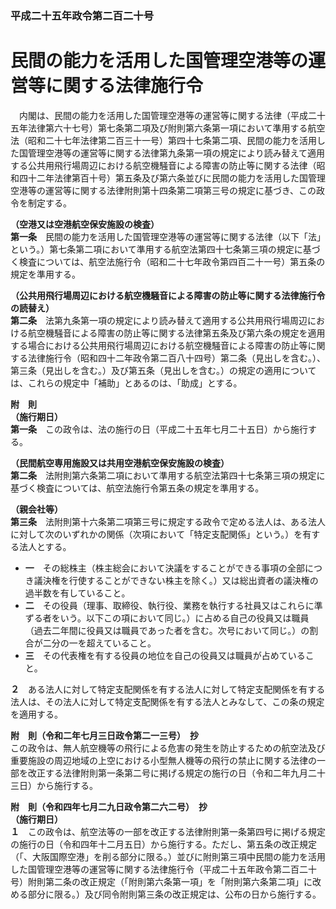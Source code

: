 ### 平成二十五年政令第二百二十号  
# 民間の能力を活用した国管理空港等の運営等に関する法律施行令  
　内閣は、民間の能力を活用した国管理空港等の運営等に関する法律（平成二十五年法律第六十七号）第七条第二項及び附則第六条第一項において準用する航空法（昭和二十七年法律第二百三十一号）第四十七条第二項、民間の能力を活用した国管理空港等の運営等に関する法律第九条第一項の規定により読み替えて適用する公共用飛行場周辺における航空機騒音による障害の防止等に関する法律（昭和四十二年法律第百十号）第五条及び第六条並びに民間の能力を活用した国管理空港等の運営等に関する法律附則第十四条第二項第三号の規定に基づき、この政令を制定する。  
  
**（空港又は空港航空保安施設の検査）**  
**第一条**　民間の能力を活用した国管理空港等の運営等に関する法律（以下「法」という。）第七条第二項において準用する航空法第四十七条第三項の規定に基づく検査については、航空法施行令（昭和二十七年政令第四百二十一号）第五条の規定を準用する。  
  
**（公共用飛行場周辺における航空機騒音による障害の防止等に関する法律施行令の読替え）**  
**第二条**　法第九条第一項の規定により読み替えて適用する公共用飛行場周辺における航空機騒音による障害の防止等に関する法律第五条及び第六条の規定を適用する場合における公共用飛行場周辺における航空機騒音による障害の防止等に関する法律施行令（昭和四十二年政令第二百八十四号）第二条（見出しを含む。）、第三条（見出しを含む。）及び第五条（見出しを含む。）の規定の適用については、これらの規定中「補助」とあるのは、「助成」とする。  
  
**附　則**  
**（施行期日）**  
**第一条**　この政令は、法の施行の日（平成二十五年七月二十五日）から施行する。  
  
**（民間航空専用施設又は共用空港航空保安施設の検査）**  
**第二条**　法附則第六条第二項において準用する航空法第四十七条第三項の規定に基づく検査については、航空法施行令第五条の規定を準用する。  
  
**（親会社等）**  
**第三条**　法附則第十六条第二項第三号に規定する政令で定める法人は、ある法人に対して次のいずれかの関係（次項において「特定支配関係」という。）を有する法人とする。  
* **一**　その総株主（株主総会において決議をすることができる事項の全部につき議決権を行使することができない株主を除く。）又は総出資者の議決権の過半数を有していること。  
* **二**　その役員（理事、取締役、執行役、業務を執行する社員又はこれらに準ずる者をいう。以下この項において同じ。）に占める自己の役員又は職員（過去二年間に役員又は職員であった者を含む。次号において同じ。）の割合が二分の一を超えていること。  
* **三**　その代表権を有する役員の地位を自己の役員又は職員が占めていること。  
  
**２**　ある法人に対して特定支配関係を有する法人に対して特定支配関係を有する法人は、その法人に対して特定支配関係を有する法人とみなして、この条の規定を適用する。  
  
**附　則（令和二年七月三日政令第二一三号）　抄**  
この政令は、無人航空機等の飛行による危害の発生を防止するための航空法及び重要施設の周辺地域の上空における小型無人機等の飛行の禁止に関する法律の一部を改正する法律附則第一条第二号に掲げる規定の施行の日（令和二年九月二十三日）から施行する。  
  
**附　則（令和四年七月二九日政令第二六二号）　抄**  
**（施行期日）**  
**１**　この政令は、航空法等の一部を改正する法律附則第一条第四号に掲げる規定の施行の日（令和四年十二月五日）から施行する。ただし、第五条の改正規定（「、大阪国際空港」を削る部分に限る。）並びに附則第三項中民間の能力を活用した国管理空港等の運営等に関する法律施行令（平成二十五年政令第二百二十号）附則第二条の改正規定（「附則第六条第一項」を「附則第六条第二項」に改める部分に限る。）及び同令附則第三条の改正規定は、公布の日から施行する。  
  
